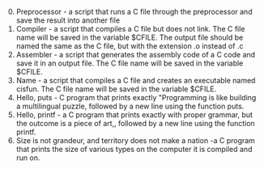 0. Preprocessor - a script that runs a C file through the preprocessor and save the result into another file
1. Compiler - a script that compiles a C file but does not link. The C file name will be saved in the variable $CFILE. The output file should be named the same as the C file, but with the extension .o instead of .c
2. Assembler - a script that generates the assembly code of a C code and save it in an output file. The C file name will be saved in the variable $CFILE.
3. Name - a script that compiles a C file and creates an executable named cisfun. The C file name will be saved in the variable $CFILE.
4. Hello, puts -  C program that prints exactly "Programming is like building a multilingual puzzle, followed by a new line using the function puts.
5. Hello, printf - a C program that prints exactly with proper grammar, but the outcome is a piece of art,, followed by a new line using the function printf.
6. Size is not grandeur, and territory does not make a nation -a C program that prints the size of various types on the computer it is compiled and run on.  
